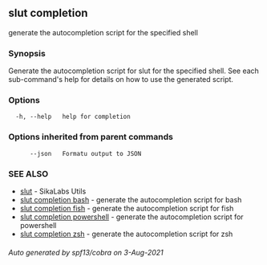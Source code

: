 ## slut completion

generate the autocompletion script for the specified shell

### Synopsis


Generate the autocompletion script for slut for the specified shell.
See each sub-command's help for details on how to use the generated script.


### Options

```
  -h, --help   help for completion
```

### Options inherited from parent commands

```
      --json   Formatu output to JSON
```

### SEE ALSO

* [slut](slut.md)	 - SikaLabs Utils
* [slut completion bash](slut_completion_bash.md)	 - generate the autocompletion script for bash
* [slut completion fish](slut_completion_fish.md)	 - generate the autocompletion script for fish
* [slut completion powershell](slut_completion_powershell.md)	 - generate the autocompletion script for powershell
* [slut completion zsh](slut_completion_zsh.md)	 - generate the autocompletion script for zsh

###### Auto generated by spf13/cobra on 3-Aug-2021
